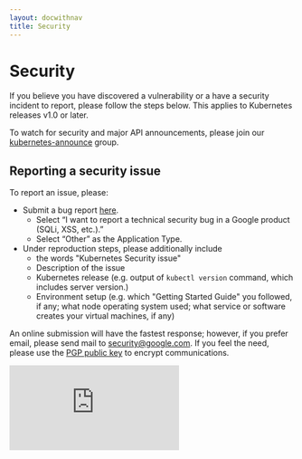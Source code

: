 ```yaml
---
layout: docwithnav
title: Security
---
```

<!-- BEGIN MUNGE: UNVERSIONED_WARNING -->


<!-- END MUNGE: UNVERSIONED_WARNING -->

# Security

If you believe you have discovered a vulnerability or a have a security incident to report, please follow the steps below. This applies to Kubernetes releases v1.0 or later. 

To watch for security and major API announcements, please join our [kubernetes-announce](https://groups.google.com/forum/#!forum/kubernetes-announce) group. 

## Reporting a security issue

To report an issue, please:
- Submit a bug report [here](http://goo.gl/vulnz).
  - Select “I want to report a technical security bug in a Google product (SQLi, XSS, etc.).”
  - Select “Other” as the Application Type. 
- Under reproduction steps, please additionally include
  - the words "Kubernetes Security issue"
  - Description of the issue
  - Kubernetes release (e.g. output of `kubectl version` command, which includes server version.)
  - Environment setup (e.g.  which "Getting Started Guide" you followed, if any; what node operating system used; what service or software creates your virtual machines, if any) 

An online submission will have the fastest response; however, if you prefer email, please send mail to security@google.com. If you feel the need, please use the [PGP public key](https://services.google.com/corporate/publickey.txt) to encrypt communications.

<!-- BEGIN MUNGE: IS_VERSIONED -->
<!-- TAG IS_VERSIONED -->
<!-- END MUNGE: IS_VERSIONED -->


<!-- BEGIN MUNGE: GENERATED_ANALYTICS -->
[![Analytics](https://kubernetes-site.appspot.com/UA-36037335-10/GitHub/docs/reporting-security-issues.md?pixel)]()
<!-- END MUNGE: GENERATED_ANALYTICS -->

